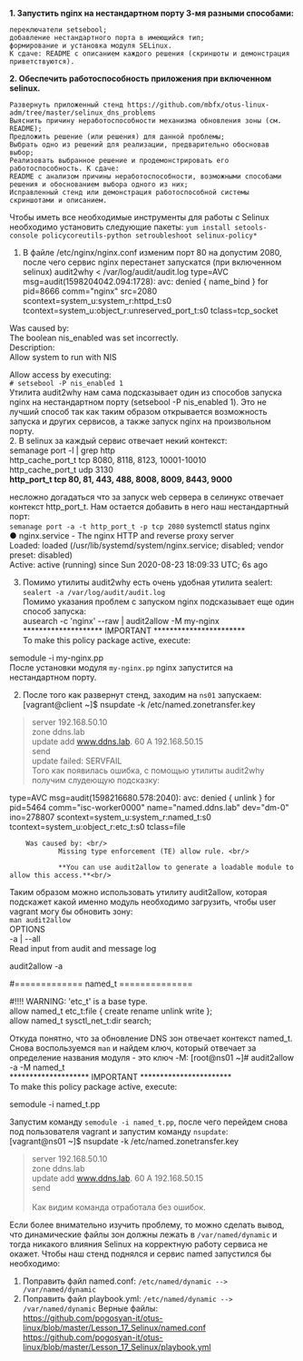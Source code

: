 **1. Запустить nginx на нестандартном порту 3-мя разными способами:**

    переключатели setsebool; 
    добавление нестандартного порта в имеющийся тип; 
    формирование и установка модуля SELinux. 
    К сдаче: README с описанием каждого решения (скриншоты и демонстрация приветствуются). 

**2. Обеспечить работоспособность приложения при включенном selinux.**

    Развернуть приложенный стенд https://github.com/mbfx/otus-linux-adm/tree/master/selinux_dns_problems 
    Выяснить причину неработоспособности механизма обновления зоны (см. README); 
    Предложить решение (или решения) для данной проблемы; 
    Выбрать одно из решений для реализации, предварительно обосновав выбор; 
    Реализовать выбранное решение и продемонстрировать его работоспособность. К сдаче: 
    README с анализом причины неработоспособности, возможными способами решения и обоснованием выбора одного из них; 
    Исправленный стенд или демонстрация работоспособной системы скриншотами и описанием. 

 Чтобы иметь все необходимые инструменты для работы с Selinux необходимо установить следующие пакеты:
  `yum install setools-console policycoreutils-python setroubleshoot selinux-policy* ` 
  1. В файле /etc/nginx/nginx.conf изменим порт 80 на допустим 2080, после чего сервис nginx перестанет запускатся (при включенном selinux) 
  audit2why < /var/log/audit/audit.log
  type=AVC msg=audit(1598204042.094:1728): avc:  denied  { name_bind } for  pid=8666 comm="nginx" src=2080 scontext=system_u:system_r:httpd_t:s0 tcontext=system_u:object_r:unreserved_port_t:s0 tclass=tcp_socket

 Was caused by:<br/>
 The boolean nis_enabled was set incorrectly.<br/>
 Description:<br/>
 Allow system to run with NIS<br/>

 Allow access by executing:<br/>
 `# setsebool -P nis_enabled 1` <br/>
 Утилита audit2why нам сама подсказывает один из способов запуска nginx на нестандартном порту (setsebool -P nis_enabled 1). Это не лучший способ так как таким образом открывается возможность запуска и других сервисов, а также запуск nginx на произвольном порту.<br/>
2. В selinux за каждый сервис отвечает некий контекст:<br/>
  semanage port -l | grep http<br/>
http_cache_port_t              tcp      8080, 8118, 8123, 10001-10010 <br/>
http_cache_port_t              udp      3130<br/>
**http_port_t                    tcp      80, 81, 443, 488, 8008, 8009, 8443, 9000**<br/>

несложно догадаться что за запуск web сервера в селинукс отвечает контекст http_port_t. Нам остается добавить в него наш нестандартный порт:<br/>
`semanage port -a -t http_port_t -p tcp 2080`
systemctl status nginx <br/>
● nginx.service - The nginx HTTP and reverse proxy server <br/>
   Loaded: loaded (/usr/lib/systemd/system/nginx.service; disabled; vendor preset: disabled) <br/>
   Active: active (running) since Sun 2020-08-23 18:09:33 UTC; 6s ago<br/>
   
3. Помимо утилиты audit2why есть очень удобная утилита sealert:  <br/>
  `sealert -a /var/log/audit/audit.log` <br/>
  Помимо указания проблем с запуском nginx подсказывает еще один способ запуска: <br/>
  ausearch -c 'nginx' --raw | audit2allow -M my-nginx <br/>
******************** IMPORTANT *********************** <br/>
To make this policy package active, execute: <br/>

semodule -i my-nginx.pp <br/>
После установки модуля `my-nginx.pp` nginx запустится на нестандартном порту.

2. После того как развернут стенд, заходим на `ns01` запускаем: <br/>
[vagrant@client ~]$ nsupdate -k /etc/named.zonetransfer.key <br/>
> server 192.168.50.10 <br/>
> zone ddns.lab <br/>
> update add www.ddns.lab. 60 A 192.168.50.15 <br/>
> send<br/>
update failed: SERVFAIL <br/>
Того как появилась ошибка, с помощью утилиты audit2why получим слудеющую подсказку: <br/>

type=AVC msg=audit(1598216680.578:2040): avc:  denied  { unlink } for  pid=5464 comm="isc-worker0000" name="named.ddns.lab" dev="dm-0" ino=278807 scontext=system_u:system_r:named_t:s0 tcontext=system_u:object_r:etc_t:s0 tclass=file <br/>

        Was caused by: <br/>
                Missing type enforcement (TE) allow rule. <br/>

                **You can use audit2allow to generate a loadable module to allow this access.**<br/>

Таким образом можно использовать утилиту audit2allow, которая подскажет какой именно модуль необходимо загрузить, чтобы user vagrant могу бы обновить зону:<br/>
`man audit2allow`<br/>
OPTIONS<br/>
       -a | --all<br/>
              Read input from audit and message log<br/>

audit2allow -a <br/>


#============= named_t ==============

#!!!! WARNING: 'etc_t' is a base type.<br/>
allow named_t etc_t:file { create rename unlink write };<br/>
allow named_t sysctl_net_t:dir search;<br/>

Откуда понятно, что за обновление DNS зон отвечает контекст named_t.  Снова воспользуемся `man` и найдем ключ, который отвечает за определение названия модуля - это ключ -M:
[root@ns01 ~]# audit2allow -a -M named_t <br/>
******************** IMPORTANT *********************** <br/>
To make this policy package active, execute: <br/>

semodule -i named_t.pp <br/>

Запустим команду `semodule -i named_t.pp`, после чего перейдем снова под пользователя vagrant и запустим команду `nsupdate`: <br/>
[vagrant@ns01 ~]$ nsupdate -k /etc/named.zonetransfer.key  <br/>
> server 192.168.50.10 <br/>
> zone ddns.lab  <br/>
> update add www.ddns.lab. 60 A 192.168.50.15 <br/>
> send <br/>
>  <br/>
Как видим команда отработала без ошибок.

   Если более внимательно изучить проблему, то можно сделать вывод, что динамические файлы зон должны лежать в `/var/named/dynamic` и тогда никакого влияния Selinux на корректную работу сервиса не окажет. Чтобы наш стенд поднялся и сервис named запустился бы необходимо:
   1) Поправить файл named.conf: `/etc/named/dynamic --> /var/named/dynamic`
   2) Поправить файл playbook.yml: `/etc/named/dynamic --> /var/named/dynamic`
   Верные файлы:  <br/>
   https://github.com/pogosyan-it/otus-linux/blob/master/Lesson_17_Selinux/named.conf  <br/>
   https://github.com/pogosyan-it/otus-linux/blob/master/Lesson_17_Selinux/playbook.yml
   
